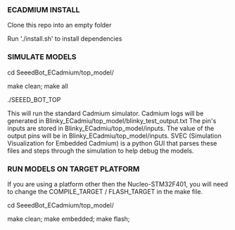 ### ECADMIUM INSTALL ###

Clone this repo into an empty folder

Run './install.sh' to install dependencies

### SIMULATE MODELS ### 

cd SeeedBot_ECadmium/top_model/

make clean; make all

./SEEED_BOT_TOP

This will run the standard Cadmium simulator. Cadmium logs will be generated in Blinky_ECadmiu/top_model/blinky_test_output.txt The pin's inputs are stored in Blinky_ECadmiu/top_model/inputs. The value of the output pins will be in Blinky_ECadmiu/top_model/inputs. SVEC (Simulation Visualization for Embedded Cadmium) is a python GUI that parses these files and steps through the simulation to help debug the models.

### RUN MODELS ON TARGET PLATFORM ###

If you are using a platform other then the Nucleo-STM32F401, you will need to change the COMPILE_TARGET / FLASH_TARGET in the make file.

cd SeeedBot_ECadmium/top_model/

make clean; make embedded; make flash;
